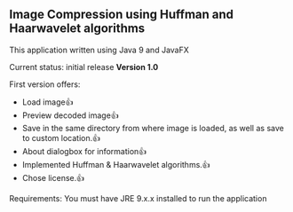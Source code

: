 ## Image Compression using Huffman and Haarwavelet algorithms

This application written using Java 9 and JavaFX

Current status: initial release **Version 1.0**

First version offers:
- Load image:+1:
- Preview decoded image:+1:
- Save in the same directory from where image is loaded, as well as save to custom location.:+1:
- About dialogbox for information:+1:
- Implemented Huffman & Haarwavelet algorithms.:+1:
- Chose license.:+1:

Requirements:
You must have JRE 9.x.x installed to run the application
